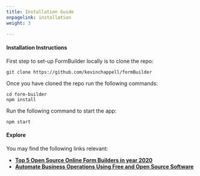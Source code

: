 ```yaml
---
title: Installation Guide
onpagelink: installation
weight: 3

---
```


#### **Installation Instructions**

First step to set-up FormBuilder locally is to clone the repo:

 ```
 git clone https://github.com/kevinchappell/formBuilder
```

Once you have cloned the repo run the following commands:

 ```
 cd form-builder
 npm install 
```

Run the following command to start the app:

 ```
 npm start
```

####  

#### **Explore**

You may find the following links relevant:

- **[Top 5 Open Source Online Form Builders in year 2020](https://blog.containerize.com/2020/10/08/top-5-open-source-online-form-builders-in-year-2020/)**
- **[Automate Business Operations Using Free and Open Source Software](https://blog.containerize.com/2020/08/27/automate-business-operations-using-open-source-software/)**
 